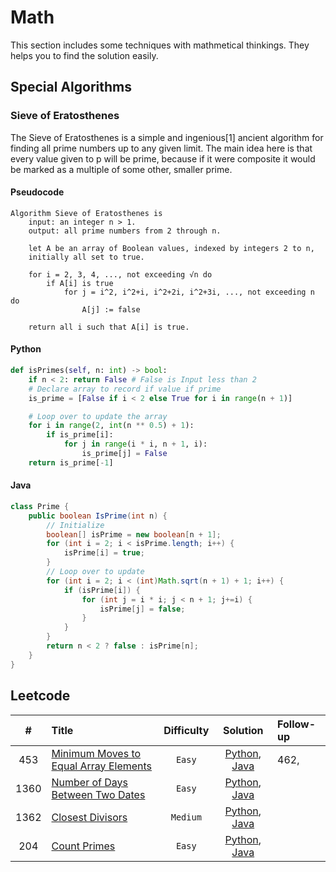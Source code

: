 # Math

This section includes some techniques with mathmetical thinkings. They helps you to find the solution easily.

## Special Algorithms

### Sieve of Eratosthenes

The Sieve of Eratosthenes is a simple and ingenious[1] ancient algorithm for finding all prime numbers up to any given limit. The main idea here is that every value given to p will be prime, because if it were composite it would be marked as a multiple of some other, smaller prime.

#### Pseudocode

```
Algorithm Sieve of Eratosthenes is
    input: an integer n > 1.
    output: all prime numbers from 2 through n.

    let A be an array of Boolean values, indexed by integers 2 to n,
    initially all set to true.

    for i = 2, 3, 4, ..., not exceeding √n do
        if A[i] is true
            for j = i^2, i^2+i, i^2+2i, i^2+3i, ..., not exceeding n do
                A[j] := false

    return all i such that A[i] is true.
```

#### Python

```python
def isPrimes(self, n: int) -> bool:
    if n < 2: return False # False is Input less than 2
    # Declare array to record if value if prime
    is_prime = [False if i < 2 else True for i in range(n + 1)]

    # Loop over to update the array
    for i in range(2, int(n ** 0.5) + 1):
        if is_prime[i]:
            for j in range(i * i, n + 1, i):
                is_prime[j] = False
    return is_prime[-1]
```

#### Java

```java
class Prime {
    public boolean IsPrime(int n) {
        // Initialize
        boolean[] isPrime = new boolean[n + 1];
        for (int i = 2; i < isPrime.length; i++) {
            isPrime[i] = true;
        }
        // Loop over to update
        for (int i = 2; i < (int)Math.sqrt(n + 1) + 1; i++) {
            if (isPrime[i]) {
                for (int j = i * i; j < n + 1; j+=i) {
                    isPrime[j] = false;
                }
            }
        }
        return n < 2 ? false : isPrime[n];
    }
}

```

## Leetcode

|  #   | Title                                                                                                         | Difficulty |                                      Solution                                       | Follow-up |
| :--: | :------------------------------------------------------------------------------------------------------------ | :--------: | :---------------------------------------------------------------------------------: | :-------- |
| 453  | [Minimum Moves to Equal Array Elements](https://leetcode.com/problems/minimum-moves-to-equal-array-elements/) |   `Easy`   | [Python](./python/min_moves_equal_array.py), [Java](./java/MinMovesEqualArray.java) | 462,      |
| 1360 | [Number of Days Between Two Dates](https://leetcode.com/problems/number-of-days-between-two-dates/)           |   `Easy`   |       [Python](./python/number_of_days.py), [Java](./java/NumberOfDays.java)        |           |
| 1362 | [Closest Divisors](https://leetcode.com/problems/closest-divisors/)                                           |  `Medium`  |     [Python](./python/closest_divisors.py), [Java](./java/ClosestDivisors.java)     |           |
| 204  | [Count Primes](https://leetcode.com/problems/count-primes/)                                                   |   `Easy`   |         [Python](./python/count_primes.py), [Java](./java/CountPrimes.java)         |           |
